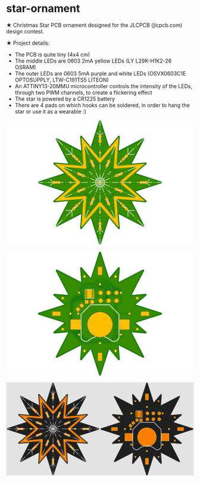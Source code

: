 # star-ornament

★ Christmas Star PCB ornament designed for the JLCPCB (jlcpcb.com) design contest.

★ Project details:
- The PCB is quite tiny (4x4 cm)
- The middle LEDs are 0603 2mA yellow LEDs (LY L29K-H1K2-26 OSRAM)
- The outer LEDs are 0603 5mA purple and white LEDs (OSVX0603C1E OPTOSUPPLY, LTW-C191TS5 LITEON)
- An ATTINY13-20MMU microcontroller controls the intensity of the LEDs, through two PWM channels, to create a flickering effect
- The star is powered by a CR1225 battery
- There are 4 pads on which hooks can be soldered, in order to hang the star or use it as a wearable :)

![](bottom.png)

![](top.png)

![](blk_soldermask.png)
